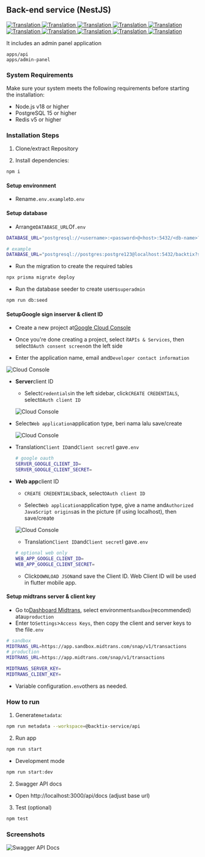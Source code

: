 ## Back-end service (NestJS)

<a href="./api-service.md">
  <img alt="Translation" src="https://img.shields.io/badge/Bahasa_Indonesia-blue?style=for-the-badge&logo=googletranslate&logoColor=blue&labelColor=white">
</a>
<a href="./api-service.en.md">
  <img alt="Translation" src="https://img.shields.io/badge/English-blue?style=for-the-badge&logo=googletranslate&logoColor=blue&labelColor=white">
</a>
<a href="./api-service.zh-CN.md">
  <img alt="Translation" src="https://img.shields.io/badge/简体中文-blue?style=for-the-badge&logo=googletranslate&logoColor=blue&labelColor=white">
</a>
<a href="./api-service.ja.md">
  <img alt="Translation" src="https://img.shields.io/badge/日本語-blue?style=for-the-badge&logo=googletranslate&logoColor=blue&labelColor=white">
</a>
<a href="./api-service.ar.md">
  <img alt="Translation" src="https://img.shields.io/badge/Arabic_عربي-blue?style=for-the-badge&logo=googletranslate&logoColor=blue&labelColor=white">
</a>
<a href="./api-service.pt.md">
  <img alt="Translation" src="https://img.shields.io/badge/Português-blue?style=for-the-badge&logo=googletranslate&logoColor=blue&labelColor=white">
</a>
<a href="./api-service.es.md">
  <img alt="Translation" src="https://img.shields.io/badge/Español-blue?style=for-the-badge&logo=googletranslate&logoColor=blue&labelColor=white">
</a>
<a href="./api-service.fr.md">
  <img alt="Translation" src="https://img.shields.io/badge/Français-blue?style=for-the-badge&logo=googletranslate&logoColor=blue&labelColor=white">
</a>
<a href="./api-service.vi.md">
  <img alt="Translation" src="https://img.shields.io/badge/Tiếng_Việt-blue?style=for-the-badge&logo=googletranslate&logoColor=blue&labelColor=white">
</a>
<a href="./api-service.hi.md">
  <img alt="Translation" src="https://img.shields.io/badge/Hindi_हिंदी-blue?style=for-the-badge&logo=googletranslate&logoColor=blue&labelColor=white">
</a>

It includes an admin panel application

    apps/api
    apps/admin-panel

### System Requirements

Make sure your system meets the following requirements before starting the installation:

-   Node.js v18 or higher
-   PostgreSQL 15 or higher
-   Redis v5 or higher

### Installation Steps

1.  Clone/extract Repository

2.  Install dependencies:

```bash
npm i
```

#### Setup environment

-   Rename`.env.example`to`.env`

#### Setup database

-   Arrange`DATABASE_URL`Of`.env`

```sh
DATABASE_URL="postgresql://<username>:<password>@<host>:5432/<db-name>?schema=public"

# example
DATABASE_URL="postgresql://postgres:postgre123@localhost:5432/backtix?schema=public"
```

-   Run the migration to create the required tables

```bash
npx prisma migrate deploy
```

-   Run the database seeder to create users`superadmin`

```bash
npm run db:seed
```

#### Setup**Google sign in**server & client ID

-   Create a new project at[Google Cloud Console](https://console.cloud.google.com/projectcreate)

-   Once you're done creating a project, select it`APIs & Services`, then select`OAuth consent screen`on the left side

-   Enter the application name, email and`Developer contact information`

![Cloud Console](/assets/Screenshot_1.png)

-   **Server**client ID

    -   Select`Credentials`in the left sidebar, click`CREATE CREDENTIALS`, select`OAuth client ID`

    ![Cloud Console](/assets/Screenshot_2.png)


-   Select`Web application`application type, beri nama lalu save/create

    ![Cloud Console](/assets/Screenshot_3.png)

-   Translation`Client ID`and`Client secret`I gave`.env`

    ```sh
    # google oauth
    SERVER_GOOGLE_CLIENT_ID=
    SERVER_GOOGLE_CLIENT_SECRET=
    ```

-   **Web app**client ID

    -   `CREATE CREDENTIALS`back, select`OAuth client ID`

    -   Select`Web application`application type, give a name and`Authorized JavaScript origins`as in the picture (if using localhost), then save/create

    ![Cloud Console](/assets/Screenshot_4.png)

    -   Translation`Client ID`and`Client secret`I gave`.env`

    ```sh
    # optional web only
    WEB_APP_GOOGLE_CLIENT_ID=
    WEB_APP_GOOGLE_CLIENT_SECRET=
    ```

    -   Click`DOWNLOAD JSON`and save the Client ID. Web Client ID will be used in flutter mobile app.

#### Setup midtrans server & client key

-   Go to[Dashboard Midtrans](https://dashboard.midtrans.com/), select environment`sandbox`(recommended) atau`production`
-   Enter to`Settings`>`Access Keys`, then copy the client and server keys to the file`.env`

```sh
# sandbox
MIDTRANS_URL=https://app.sandbox.midtrans.com/snap/v1/transactions
# production
MIDTRANS_URL=https://app.midtrans.com/snap/v1/transactions

MIDTRANS_SERVER_KEY=
MIDTRANS_CLIENT_KEY=
```

-   Variable configuration`.env`others as needed.

### How to run

1.  Generate`metadata`:

```bash
npm run metadata --workspace=@backtix-service/api
```

2.  Run app

```bash
npm run start
```

-   Development mode

```bash
npm run start:dev
```

2.  Swagger API docs

-   Open http&#x3A;//localhost:3000/api/docs (adjust base url)

3.  Test (optional)

```bash
npm test
```

### Screenshots

![Swagger API Docs](/assets/swagger.png)
